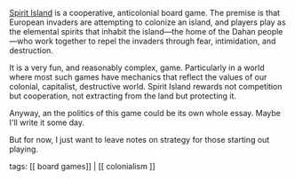 [Spirit Island](https://boardgamegeek.com/boardgame/162886/spirit-island) is a cooperative, anticolonial board game. The premise is that European invaders are attempting to colonize an island, and players play as the elemental spirits that inhabit the island—the home of the Dahan people—who work together to repel the invaders through fear, intimidation, and destruction.

It is a very fun, and reasonably complex, game. Particularly in a world where most such games have mechanics that reflect the values of our colonial, capitalist, destructive world. Spirit Island rewards not competition but cooperation, not extracting from the land but protecting it.

Anyway, an the politics of this game could be its own whole essay. Maybe I'll write it some day.

But for now, I just want to leave notes on strategy for those starting out playing.

tags: [[ board games]] | [[ colonialism ]]
